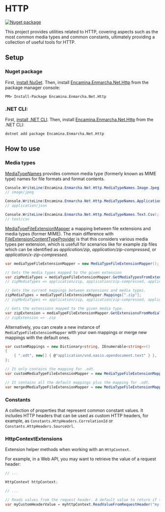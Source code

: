 ﻿# HTTP

[![Nuget package](https://img.shields.io/nuget/v/Encamina.Enmarcha.Net.Http)](https://www.nuget.org/packages/Encamina.Enmarcha.Net.Http)

This project provides utilities related to HTTP, covering aspects such as the most common media types and common constants, ultimately providing a collection of useful tools for HTTP.

## Setup

### Nuget package

First, [install NuGet](http://docs.nuget.org/docs/start-here/installing-nuget). Then, install [Encamina.Enmarcha.Net.Http](https://www.nuget.org/packages/Encamina.Enmarcha.Net.Http) from the package manager console:

    PM> Install-Package Encamina.Enmarcha.Net.Http

### .NET CLI:

First, [install .NET CLI](https://learn.microsoft.com/en-us/dotnet/core/tools/). Then, install [Encamina.Enmarcha.Net.Http](https://www.nuget.org/packages/Encamina.Enmarcha.Net.Http) from the .NET CLI:

    dotnet add package Encamina.Enmarcha.Net.Http

## How to use

### Media types

[MediaTypeNames](./MediaTypeNames.cs) provides common media type (formerly known as MIME type) names for file formats and format contents.

```csharp
Console.WriteLine(Encamina.Enmarcha.Net.Http.MediaTypeNames.Image.Jpeg);
// image/jpeg

Console.WriteLine(Encamina.Enmarcha.Net.Http.MediaTypeNames.Application.Json);
// application/json

Console.WriteLine(Encamina.Enmarcha.Net.Http.MediaTypeNames.Text.Csv);
// text/csv

```

[MediaTypeFileExtensionMapper](./MediaTypeFileExtensionMapper.cs) a mapping between file extensions and media types (former MIME). The main difference with [FileExtensionContentTypeProvider](https://github.com/dotnet/aspnetcore/blob/main/src/Middleware/StaticFiles/src/FileExtensionContentTypeProvider.cs) is that this considers various media types per extension, which is usefull for scenarios like for example zip files which can be identified as _application/zip_, _application/zip-compressed_, or _application/x-zip-compressed_.


```csharp
var mediaTypeFileExtensionMapper = new MediaTypeFileExtensionMapper();

// Gets the media types mapped to the given extension
var zipMediaTypes = mediaTypeFileExtensionMapper.GetMediaTypesFromExtension(".zip");
// zipMediaTypes => application/zip, application/zip-compressed, application/x-zip-compressed

// Gets the current mappings between extensions and media types.
zipMediaTypes = mediaTypeFileExtensionMapper.Mappings[".zip"];
// zipMediaTypes => application/zip, application/zip-compressed, application/x-zip-compressed

// Gets the extensions mapped to the given media type.
var zipExtension = mediaTypeFileExtensionMapper.GetExtensionsFromMediaType("application/zip");
// zipExtension => .zip
```

Alternatively, you can create a new instance of `MediaTypeFileExtensionMapper` with your own mappings or merge new mappings with the default ones.

```csharp
var customMappings = new Dictionary<string, IEnumerable<string>>()
{
    { ".odt", new[] { @"application/vnd.oasis.opendocument.text" } },
};

// It only contains the mapping for .odt.
var customMediaTypeFileExtensionMapper = new MediaTypeFileExtensionMapper(customMappings);

// It contains all the default mappings plus the mapping for .odt.
var mergedMediaTypeFileExtensionMapper = new MediaTypeFileExtensionMapper(customMappings, mergeWithDefaultMappings: true);
```

### Constants

A collection of properties that represent common constant values. It includes HTTP headers that can be used as custom HTTP headers, for example, as `Constants.HttpHeaders.CorrelationId` or `Constants.HttpHeaders.SourceUrl`.

### HttpContextExtensions

Extension helper methods when working with an `HttpContext`. 

For example, in a Web API, you may want to retrieve the value of a request header:

```csharp
// ...

HttpContext httpContext;

// ...

// Reads values from the request header. A default value to return if the header is not found.
var myCustomHeaderValue = myhttpContext.ReadValueFromRequestHeader("my-custom-header", defaultValue: "no-custom-header");
```
